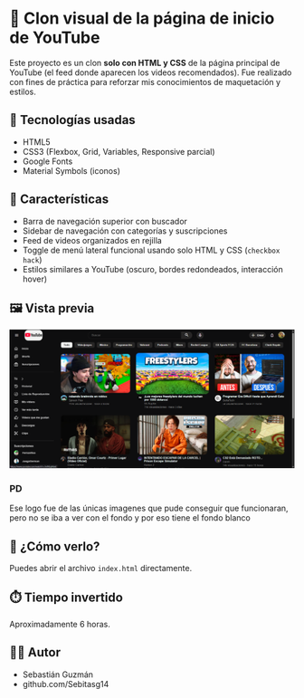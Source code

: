 # 🎥 Clon visual de la página de inicio de YouTube

Este proyecto es un clon **solo con HTML y CSS** de la página principal de YouTube (el feed donde aparecen los videos recomendados). Fue realizado con fines de práctica para reforzar mis conocimientos de maquetación y estilos.

## 🧠 Tecnologías usadas

- HTML5
- CSS3 (Flexbox, Grid, Variables, Responsive parcial)
- Google Fonts
- Material Symbols (iconos)

## 📐 Características

- Barra de navegación superior con buscador
- Sidebar de navegación con categorías y suscripciones
- Feed de videos organizados en rejilla
- Toggle de menú lateral funcional usando solo HTML y CSS (`checkbox hack`)
- Estilos similares a YouTube (oscuro, bordes redondeados, interacción hover)

## 🖼️ Vista previa

![Captura del proyecto](https://github.com/Sebitasg14/landing-yt/blob/main/img/landing-yt.PNG)

### PD
Ese logo fue de las únicas imagenes que pude conseguir que funcionaran, pero no se iba a ver con el fondo y por eso tiene el fondo blanco

## 🚀 ¿Cómo verlo?

Puedes abrir el archivo `index.html` directamente.

## ⏱️ Tiempo invertido

Aproximadamente 6 horas.

## 👨‍💻 Autor

- Sebastián Guzmán
- github.com/Sebitasg14
